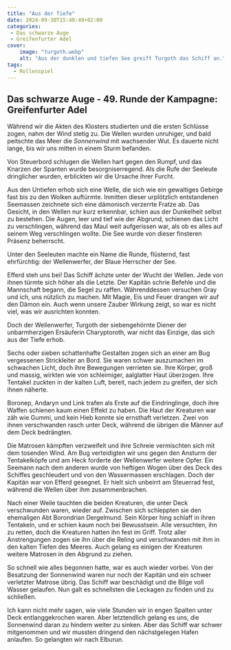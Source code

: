 ```yaml
---
title: "Aus der Tiefe"
date: 2024-09-30T15:49:49+02:00
categories:
 - Das schwarze Auge
 - Greifenfurter Adel
cover:
    image: "turgoth.webp"
    alt: "Aus der dunklen und tiefen See greift Turgoth das Schiff an."
tags:
  - Rollenspiel
---
```


## Das schwarze Auge - 49. Runde der Kampagne: Greifenfurter Adel

Während wir die Akten des Klosters studierten und die ersten Schlüsse zogen, nahm der Wind stetig zu. Die Wellen wurden unruhiger, und bald peitschte das Meer die *Sonnenwind* mit wachsender Wut. Es dauerte nicht lange, bis wir uns mitten in einem Sturm befanden.

Von Steuerbord schlugen die Wellen hart gegen den Rumpf, und das Knarzen der Spanten wurde besorgniserregend. Als die Rufe der Seeleute dringlicher wurden, erblickten wir die Ursache ihrer Furcht.

Aus den Untiefen erhob sich eine Welle, die sich wie ein gewaltiges Gebirge fast bis zu den Wolken auftürmte. Inmitten dieser urplötzlich entstandenen Seemassen zeichnete sich eine dämonisch verzerrte Fratze ab. Das Gesicht, in den Wellen nur kurz erkennbar, schien aus der Dunkelheit selbst zu bestehen. Die Augen, leer und tief wie der Abgrund, schienen das Licht zu verschlingen, während das Maul weit aufgerissen war, als ob es alles auf seinem Weg verschlingen wollte. Die See wurde von dieser finsteren Präsenz beherrscht.

Unter den Seeleuten machte ein Name die Runde, flüsternd, fast ehrfürchtig: der Wellenwerfer, der Blaue Herrscher der See.

Efferd steh uns bei! Das Schiff ächzte unter der Wucht der Wellen. Jede von ihnen türmte sich höher als die Letzte. Der Kapitän schrie Befehle und die Mannschaft begann, die Segel zu raffen. Währenddessen versuchen Gray und ich, uns nützlich zu machen. Mit Magie, Eis und Feuer drangen wir auf den Dämon ein. Auch wenn unsere Zauber Wirkung zeigt, so war es nicht viel, was wir ausrichten konnten.

Doch der Wellenwerfer, Turgoth der siebengehörnte Diener der unbarmherzigen Ersäuferin Charyptoroth, war nicht das Einzige, das sich aus der Tiefe erhob.

Sechs oder sieben schattenhafte Gestalten zogen sich an einer am Bug vergessenen Strickleiter an Bord. Sie waren schwer auszumachen im schwachen Licht, doch ihre Bewegungen verrieten sie. Ihre Körper, groß und massig, wirkten wie von schleimiger, aalglatter Haut überzogen. Ihre Tentakel zuckten in der kalten Luft, bereit, nach jedem zu greifen, der sich ihnen näherte.

Boronep, Andaryn und Link trafen als Erste auf die Eindringlinge, doch ihre Waffen schienen kaum einen Effekt zu haben. Die Haut der Kreaturen war zäh wie Gummi, und kein Hieb konnte sie ernsthaft verletzen. Zwei von ihnen verschwanden rasch unter Deck, während die übrigen die Männer auf dem Deck bedrängten.

Die Matrosen kämpften verzweifelt und ihre Schreie vermischten sich mit dem tosenden Wind. Am Bug verteidigten wir uns gegen den Ansturm der Tentakelköpfe und am Heck forderte der Wellenwerfer weitere Opfer. Ein Seemann nach dem anderen wurde von heftigen Wogen über des Deck des Schiffes geschleudert und von den Wassermassen erschlagen. Doch der Kapitän war von Efferd gesegnet. Er hielt sich unbeirrt am Steuerrad fest, während die Wellen über ihm zusammenbrachen.

Nach einer Weile tauchten die beiden Kreaturen, die unter Deck verschwunden waren, wieder auf. Zwischen sich schleppten sie den ehemaligen Abt Borondrian Dergelmund. Sein Körper hing schlaff in ihren Tentakeln, und er schien kaum noch bei Bewusstsein. Alle versuchten, ihn zu retten, doch die Kreaturen hatten ihn fest im Griff. Trotz aller Anstrengungen zogen sie ihn über die Reling und verschwanden mit ihm in den kalten Tiefen des Meeres. Auch gelang es einigen der Kreaturen weitere Matrosen in den Abgrund zu ziehen.

So schnell wie alles begonnen hatte, war es auch wieder vorbei. Von der Besatzung der Sonnenwind waren nur noch der Kapitän und ein schwer verletzter Matrose übrig. Das Schiff war beschädigt und die Bilge voll Wasser gelaufen. Nun galt es schnellsten die Leckagen zu finden und zu schließen.

Ich kann nicht mehr sagen, wie viele Stunden wir in engen Spalten unter Deck entlanggekrochen waren. Aber letztendlich gelang es uns, die Sonnenwind daran zu hindern weiter zu sinken. Aber das Schiff war schwer mitgenommen und wir mussten dringend den nächstgelegen Hafen anlaufen. So gelangten wir nach Elburun.

